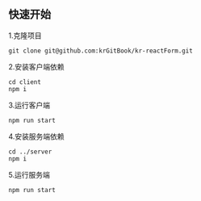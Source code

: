 

## 快速开始

1.克隆项目
```
git clone git@github.com:krGitBook/kr-reactForm.git
```

2.安装客户端依赖
```
cd client
npm i
```

3.运行客户端
```
npm run start
```

4.安装服务端依赖
```
cd ../server
npm i 
```

5.运行服务端
```
npm run start 
```

